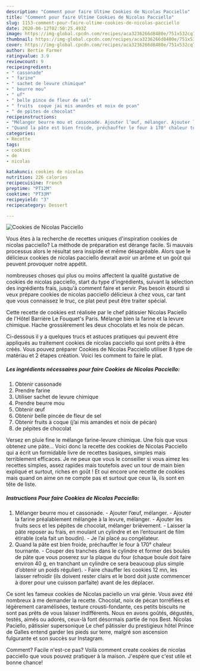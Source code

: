 ```yaml
---
description: "Comment pour faire Ultime Cookies de Nicolas Pacciello"
title: "Comment pour faire Ultime Cookies de Nicolas Pacciello"
slug: 1153-comment-pour-faire-ultime-cookies-de-nicolas-pacciello
date: 2020-06-12T02:50:25.493Z
image: https://img-global.cpcdn.com/recipes/aca3236266d8480e/751x532cq70/cookies-de-nicolas-pacciello-photo-principale-de-la-recette.jpg
thumbnail: https://img-global.cpcdn.com/recipes/aca3236266d8480e/751x532cq70/cookies-de-nicolas-pacciello-photo-principale-de-la-recette.jpg
cover: https://img-global.cpcdn.com/recipes/aca3236266d8480e/751x532cq70/cookies-de-nicolas-pacciello-photo-principale-de-la-recette.jpg
author: Bertie Farmer
ratingvalue: 3.9
reviewcount: 9
recipeingredient:
- " cassonade"
- " farine"
- " sachet de levure chimique"
- " beurre mou"
- " uf"
- " belle pince de fleur de sel"
- " fruits  coque jai mis amandes et noix de pcan"
- " de ppites de chocolat"
recipeinstructions:
- "Mélanger beurre mou et cassonade. Ajouter l’œuf, mélanger. Ajouter la farine préalablement mélangée à la levure, mélanger. Ajouter les fruits secs et les pépites de chocolat, mélanger brièvement. Laisser la pâte reposer au frais, en moulant un cylindre et en l’entourant de film étirable (cela fait un boudin). Je l’ai placé au congélateur."
- "Quand la pâte est bien froide, préchauffer le four à 170° chaleur tournante. Couper des tranches dans le cylindre et former des boules de pâte que vous poserez sur la plaque du four (chaque boule doit faire environ 40 g, en tranchant un cylindre ce sera beaucoup plus simple d’obtenir un poids régulier). Faire chauffer les cookies 12 mn, les laisser refroidir (ils doivent rester clairs et le bord doit juste commencer à dorer pour une cuisson parfaite) avant de les déplacer."
categories:
- Recette
tags:
- cookies
- de
- nicolas

katakunci: cookies de nicolas 
nutrition: 226 calories
recipecuisine: French
preptime: "PT12M"
cooktime: "PT33M"
recipeyield: "3"
recipecategory: Dessert

---
```



![Cookies de Nicolas Pacciello](https://img-global.cpcdn.com/recipes/aca3236266d8480e/751x532cq70/cookies-de-nicolas-pacciello-photo-principale-de-la-recette.jpg)

Vous êtes à la recherche de recettes uniques d'inspiration cookies de nicolas pacciello? La méthode de préparation est dérange facile. Si mauvais processus alors le résultat sera insipide et même désagréable. Alors que le délicieux cookies de nicolas pacciello devrait avoir un arôme et un goût qui peuvent provoquer notre appétit.

nombreuses choses qui plus ou moins affectent la qualité gustative de cookies de nicolas pacciello, start du type d'ingrédients, suivant la sélection des ingrédients frais, jusqu'à comment faire et servir. Pas besoin étourdi si veux prépare cookies de nicolas pacciello délicieux à chez vous, car tant que vous connaissez le truc, ce plat peut peut être traiter spécial.

Cette recette de cookies est réalisée par le chef pâtissier Nicolas Paciello de l&#39;Hôtel Barrière Le Fouquet&#39;s Paris. Mélange bien la farine et la levure chimique. Hache grossièrement les deux chocolats et les noix de pécan.


Ci-dessous il y a quelques trucs et astuces pratiques qui peuvent être appliqués au traitement cookies de nicolas pacciello qui sont prêts à être créés. Vous pouvez préparer Cookies de Nicolas Pacciello utiliser 8 type de matériau et 2 étapes création. Voici les comment to faire le plat.

<!--inarticleads1-->

##### Les ingrédients nécessaires pour faire Cookies de Nicolas Pacciello:

1. Obtenir  cassonade
1. Prendre  farine
1. Utiliser  sachet de levure chimique
1. Prendre  beurre mou
1. Obtenir  œuf
1. Obtenir  belle pincée de fleur de sel
1. Obtenir  fruits à coque (j’ai mis amandes et noix de pécan)
1.   de pépites de chocolat


Versez en pluie fine le mélange farine-levure chimique. Une fois que vous obtenez une pâte… Voici donc la recette des cookies de Nicolas Pacciello qui a écrit un formidable livre de recettes basiques, simples mais terriblement efficaces. Je ne peux que vous le conseiller si vous aimez les recettes simples, assez rapides mais toutefois avec un tour de main bien expliqué et surtout, riches en goût ! Et oui encore une recette de cookies mais quand on aime on ne compte pas et surtout que ceux là, ils sont en tête de liste. 

<!--inarticleads2-->

##### Instructions Pour faire Cookies de Nicolas Pacciello:

1. Mélanger beurre mou et cassonade. - Ajouter l’œuf, mélanger. - Ajouter la farine préalablement mélangée à la levure, mélanger. - Ajouter les fruits secs et les pépites de chocolat, mélanger brièvement. - Laisser la pâte reposer au frais, en moulant un cylindre et en l’entourant de film étirable (cela fait un boudin). - Je l’ai placé au congélateur.
1. Quand la pâte est bien froide, préchauffer le four à 170° chaleur tournante. - Couper des tranches dans le cylindre et former des boules de pâte que vous poserez sur la plaque du four (chaque boule doit faire environ 40 g, en tranchant un cylindre ce sera beaucoup plus simple d’obtenir un poids régulier). - Faire chauffer les cookies 12 mn, les laisser refroidir (ils doivent rester clairs et le bord doit juste commencer à dorer pour une cuisson parfaite) avant de les déplacer.


Ce sont les fameux cookies de Nicolas paciello un vrai génie. Vous avez été nombreux à me demander la recette. Chocolat, noix de pécan torréfiées et légèrement caramélisées, texture crousti-fondante, ces petits biscuits ne sont pas prêts de vous laisser indifférents. Nous en avons goûtés, dégustés, testés, aimés ou adorés, ceux-là font désormais partie de nos Best. Nicolas Paciello, pâtissier supersonique Le chef pâtissier du prestigieux hôtel Prince de Galles entend garder les pieds sur terre, malgré son ascension fulgurante et son succès sur Instagram. 


Comment? Facile n'est-ce pas? Voilà comment create cookies de nicolas pacciello que vous pouvez pratiquer à la maison. J'espère que c'est utile et bonne chance!
